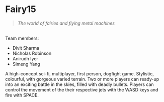 # Fairy15

> *The world of fairies and flying metal machines*
<br>
Team members:

* Divit Sharma
* Nicholas Robinson
* Anirudh Iyer
* Simeng Yang

A high-concept sci-fi, multiplayer, first person, dogfight game. 
Stylistic, colourful, with gorgeous varied terrain. Two or more players can ready-up into an exciting battle in the skies, filled with deadly bullets. Players can control the movement of the their respective jets with the WASD keys and fire with SPACE. 
